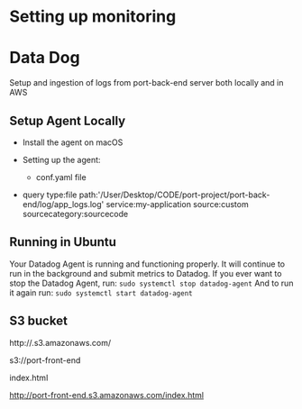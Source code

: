 # Setting up monitoring

# Data Dog
Setup and ingestion of logs from port-back-end server both locally and in AWS

## Setup Agent Locally
- Install the agent on macOS
- Setting up the agent:
    - conf.yaml file 

- query
type:file path:'/User/Desktop/CODE/port-project/port-back-end/log/app_logs.log' service:my-application source:custom sourcecategory:sourcecode

## Running in Ubuntu
Your Datadog Agent is running and functioning properly.
It will continue to run in the background and submit metrics to Datadog.
If you ever want to stop the Datadog Agent, run:
`sudo systemctl stop datadog-agent`
And to run it again run:
`sudo systemctl start datadog-agent`

## S3 bucket
http://<bucket-name>.s3.amazonaws.com/<path-to-file>

s3://port-front-end

index.html

http://port-front-end.s3.amazonaws.com/index.html